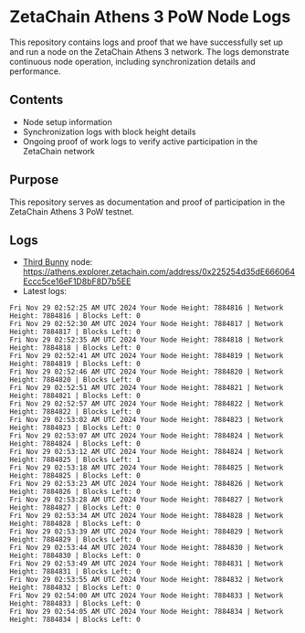 # ZetaChain Athens 3 PoW Node Logs
This repository contains logs and proof that we have successfully set up and run a node on the ZetaChain Athens 3 network. The logs demonstrate continuous node operation, including synchronization details and performance.

## Contents
- Node setup information
- Synchronization logs with block height details
- Ongoing proof of work logs to verify active participation in the ZetaChain network

## Purpose
This repository serves as documentation and proof of participation in the ZetaChain Athens 3 PoW testnet.

## Logs

- [Third Bunny](https://thirdbunny.xyz/) node: https://athens.explorer.zetachain.com/address/0x225254d35dE666064Eccc5ce16eF1D8bF8D7b5EE
- Latest logs:
```
Fri Nov 29 02:52:25 AM UTC 2024 Your Node Height: 7884816 | Network Height: 7884816 | Blocks Left: 0
Fri Nov 29 02:52:30 AM UTC 2024 Your Node Height: 7884817 | Network Height: 7884817 | Blocks Left: 0
Fri Nov 29 02:52:35 AM UTC 2024 Your Node Height: 7884818 | Network Height: 7884818 | Blocks Left: 0
Fri Nov 29 02:52:41 AM UTC 2024 Your Node Height: 7884819 | Network Height: 7884819 | Blocks Left: 0
Fri Nov 29 02:52:46 AM UTC 2024 Your Node Height: 7884820 | Network Height: 7884820 | Blocks Left: 0
Fri Nov 29 02:52:51 AM UTC 2024 Your Node Height: 7884821 | Network Height: 7884821 | Blocks Left: 0
Fri Nov 29 02:52:57 AM UTC 2024 Your Node Height: 7884822 | Network Height: 7884822 | Blocks Left: 0
Fri Nov 29 02:53:02 AM UTC 2024 Your Node Height: 7884823 | Network Height: 7884823 | Blocks Left: 0
Fri Nov 29 02:53:07 AM UTC 2024 Your Node Height: 7884824 | Network Height: 7884824 | Blocks Left: 0
Fri Nov 29 02:53:12 AM UTC 2024 Your Node Height: 7884824 | Network Height: 7884825 | Blocks Left: 1
Fri Nov 29 02:53:18 AM UTC 2024 Your Node Height: 7884825 | Network Height: 7884825 | Blocks Left: 0
Fri Nov 29 02:53:23 AM UTC 2024 Your Node Height: 7884826 | Network Height: 7884826 | Blocks Left: 0
Fri Nov 29 02:53:28 AM UTC 2024 Your Node Height: 7884827 | Network Height: 7884827 | Blocks Left: 0
Fri Nov 29 02:53:34 AM UTC 2024 Your Node Height: 7884828 | Network Height: 7884828 | Blocks Left: 0
Fri Nov 29 02:53:39 AM UTC 2024 Your Node Height: 7884829 | Network Height: 7884829 | Blocks Left: 0
Fri Nov 29 02:53:44 AM UTC 2024 Your Node Height: 7884830 | Network Height: 7884830 | Blocks Left: 0
Fri Nov 29 02:53:49 AM UTC 2024 Your Node Height: 7884831 | Network Height: 7884831 | Blocks Left: 0
Fri Nov 29 02:53:55 AM UTC 2024 Your Node Height: 7884832 | Network Height: 7884832 | Blocks Left: 0
Fri Nov 29 02:54:00 AM UTC 2024 Your Node Height: 7884833 | Network Height: 7884833 | Blocks Left: 0
Fri Nov 29 02:54:05 AM UTC 2024 Your Node Height: 7884834 | Network Height: 7884834 | Blocks Left: 0
```
